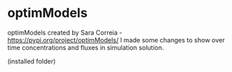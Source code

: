 # optimModels
optimModels created by Sara Correia - https://pypi.org/project/optimModels/
I made some changes to show over time concentrations and fluxes in simulation solution.

(installed folder)
